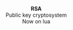 <p align="center">
  <b font-size=6>RSA</b><br>
  Public key cryptosystem<br>
  Now on lua<br>
</p>
